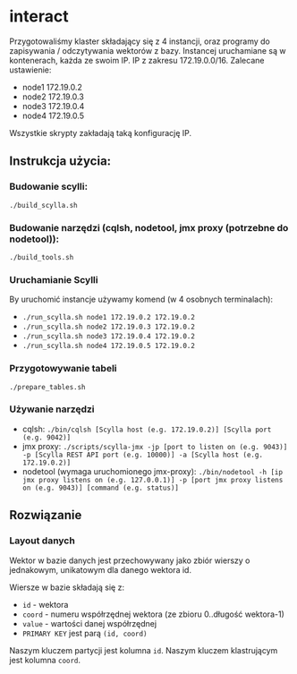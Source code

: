 # interact

Przygotowaliśmy klaster składający się z 4 instancji, oraz programy do zapisywania / odczytywania wektorów z bazy. Instancej uruchamiane są w kontenerach, każda ze swoim IP. IP z zakresu 172.19.0.0/16. Zalecane ustawienie:

- node1 172.19.0.2
- node2 172.19.0.3
- node3 172.19.0.4
- node4 172.19.0.5

Wszystkie skrypty zakładają taką konfigurację IP.

## Instrukcja użycia:

### Budowanie scylli:
`./build_scylla.sh`

### Budowanie narzędzi (cqlsh, nodetool, jmx proxy (potrzebne do nodetool)):
`./build_tools.sh`

### Uruchamianie Scylli
By uruchomić instancje używamy komend (w 4 osobnych terminalach):

- `./run_scylla.sh node1 172.19.0.2 172.19.0.2`
- `./run_scylla.sh node2 172.19.0.3 172.19.0.2`
- `./run_scylla.sh node3 172.19.0.4 172.19.0.2`
- `./run_scylla.sh node4 172.19.0.5 172.19.0.2`

### Przygotowywanie tabeli
`./prepare_tables.sh`

### Używanie narzędzi
- cqlsh: `./bin/cqlsh [Scylla host (e.g. 172.19.0.2)] [Scylla port (e.g. 9042)]`
- jmx proxy: `./scripts/scylla-jmx -jp [port to listen on (e.g. 9043)] -p [Scylla REST API port (e.g. 10000)] -a [Scylla host (e.g. 172.19.0.2)]`
- nodetool (wymaga uruchomionego jmx-proxy): `./bin/nodetool -h [ip jmx proxy listens on (e.g. 127.0.0.1)] -p [port jmx proxy listens on (e.g. 9043)] [command (e.g. status)]`

## Rozwiązanie

### Layout danych

Wektor w bazie danych jest przechowywany jako zbiór wierszy o jednakowym, unikatowym dla danego wektora id.

Wiersze w bazie składają się z:

* `id` - wektora
* `coord` - numeru współrzędnej wektora (ze zbioru 0..długość wektora-1)
* `value` - wartości danej współrzędnej
* `PRIMARY KEY` jest parą `(id, coord)`

Naszym kluczem partycji jest kolumna `id`.
Naszym kluczem klastrującym jest kolumna `coord`.
